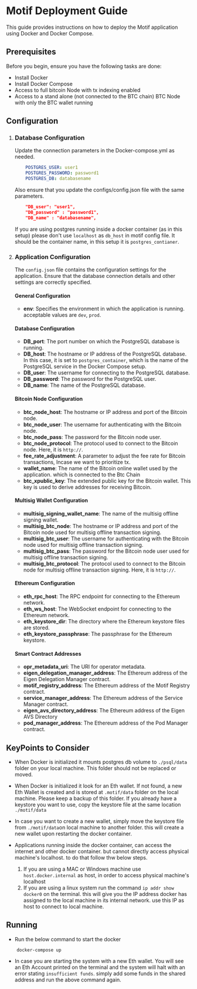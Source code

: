 # Motif Deployment Guide

This guide provides instructions on how to deploy the Motif application using Docker and Docker Compose.

## Prerequisites

Before you begin, ensure you have the following tasks are done:

- Install Docker
- Install Docker Compose
- Access to full bitcoin Node with tx indexing enabled
- Access to a stand alone (not connected to the BTC chain) BTC Node with only the BTC wallet running

## Configuration

1. ### Database Configuration

   Update the connection parameters in the Docker-compose.yml as needed.
    ```yaml
        POSTGRES_USER: user1
        POSTGRES_PASSWORD: password1
        POSTGRES_DB: databasename
    ```

    Also ensure that you update the configs/config.json file with the same parameters.

    ```json
        "DB_user": "user1",
        "DB_password" : "password1",
        "DB_name" : "databasename",
    ``` 

    If you are using postgres running inside a docker container (as in this setup) please don't use `localhost` as `db_host` in motif config file. It should be the container name, in this setup it is `postgres_contianer`.


2. ### Application Configuration

   The `config.json` file contains the configuration settings for the application. Ensure that the database connection details and other settings are correctly specified. 

   #### General Configuration

    - **env**: Specifies the environment in which the application is running. acceptable values are `dev`, `prod`.

    #### Database Configuration

    - **DB_port**: The port number on which the PostgreSQL database is running.
    - **DB_host**: The hostname or IP address of the PostgreSQL database. In this case, it is set to `postgres_container`, which is the name of the PostgreSQL service in the Docker Compose setup.
    - **DB_user**: The username for connecting to the PostgreSQL database.
    - **DB_password**: The password for the PostgreSQL user.
    - **DB_name**: The name of the PostgreSQL database.

    #### Bitcoin Node Configuration

    - **btc_node_host**: The hostname or IP address and port of the Bitcoin node.
    - **btc_node_user**: The username for authenticating with the Bitcoin node.
    - **btc_node_pass**: The password for the Bitcoin node user.
    - **btc_node_protocol**: The protocol used to connect to the Bitcoin node. Here, it is `http://`.
    - **fee_rate_adjustment**: A parameter to adjust the fee rate for Bitcoin transactions, Incase we want to prioritize tx.
    - **wallet_name**: The name of the Bitcoin online wallet used by the application. which is connected to the Btc Chain
    - **btc_xpublic_key**: The extended public key for the Bitcoin wallet. This key is used to derive addresses for receiving Bitcoin.

    #### Multisig Wallet Configuration

    - **multisig_signing_wallet_name**: The name of the multisig offline signing wallet. 
    - **multisig_btc_node**: The hostname or IP address and port of the Bitcoin node used for multisig offline transaction signing. 
    - **multisig_btc_user**: The username for authenticating with the Bitcoin node used for multisig offline transaction signing. 
    - **multisig_btc_pass**: The password for the Bitcoin node user used for  multisig offline transaction signing. 
    - **multisig_btc_protocol**: The protocol used to connect to the Bitcoin node for  multisig offline transaction signing. Here, it is `http://`.

    #### Ethereum Configuration

    - **eth_rpc_host**: The RPC endpoint for connecting to the Ethereum network.
    - **eth_ws_host**: The WebSocket endpoint for connecting to the Ethereum network. 
    - **eth_keystore_dir**: The directory where the Ethereum keystore files are stored. 
    - **eth_keystore_passphrase**: The passphrase for the Ethereum keystore.

    #### Smart Contract Addresses

    - **opr_metadata_uri**: The URI for operator metadata.
    - **eigen_delegation_manager_address**: The Ethereum address of the Eigen Delegation Manager contract.
    - **motif_registry_address**: The Ethereum address of the Motif Registry contract. 
    - **service_manager_address**: The Ethereum address of the Service Manager contract. 
    - **eigen_avs_directory_address**: The Ethereum address of the Eigen AVS Directory 
    - **pod_manager_address**: The Ethereum address of the Pod Manager contract.

## KeyPoints to Consider

- When Docker is initialized it mounts postgres db volume to `./psql/data` folder on your local machine. This folder should not be replaced or moved. 

- When Docker is initialized it look for an Eth wallet. If not found, a new  Eth Wallet is created and is stored at `.motif/data` folder on the local machine. Please keep a backup of this folder. If you already have a keystore you want to use, copy the keystore file at the same location `./motif/data`

- In case you want to create a new wallet, simply move the keystore file from `./motif/data`on local machine to another folder. this will create a new wallet upon restarting the docker container.

- Applications running inside the docker container, can access the internet and other docker container. but cannot directly access physical machine's localhost. to do that follow thw below steps. 

    1. If you are using a MAC or Windows machine use `host.docker.internal` as host, in order to access physical machine's localhost
    2. If you are using a linux system run the command `ip addr show docker0` on the terminal. this will give you the IP address docker has assigned to the local machine in its internal network. use this IP as host to connect to local machine.

## Running

- Run the below command to start the docker

```shell
    docker-compose up
```

- In case you are starting the system with a new Eth wallet. You will see an Eth Account printed on the terminal and the system will halt with an error stating `insufficient funds`. simply add some funds in the shared address and run the above command again.


